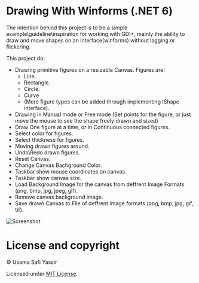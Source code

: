 # Drawing With Winforms (.NET 6)

The intention behind this project is to be a simple example\guideline\inspiration for working with GDI+,
mainly the ability to draw and move shapes on an interface(winforms) without lagging or flickering.

This project do:
- Drawing primitive figures on a resizable Canvas.
  Figures are:
  - Line.
  - Rectangle.
  - Circle.
  - Curve
  - (More figure types can be added through implementing IShape interface).  
- Drawing in Manual mode or Free mode (Set points for the figure, or just move the mouse to see the shape freely drawn and sized)
- Draw One figure at a time, or in Continuous connected figures.
- Select color for figures.
- Select thickness for figures.
- Moving drawn figures around.
- Undo\Redo drawn figures.
- Reset Canvas.
- Change Canvas Bachground Color.
- Taskbar show mouse coordinates on canvas.
- Taskbar show canvas size.
- Load Background Image for the canvas from deffrent Image Formats (png, bmp, jpg, jpeg, gif).
- Remove canvas background image.
- Save drawn Canvas to File of deffrent Image formats (png, bmp, jpg, gif, tif).

![Screenshot](https://user-images.githubusercontent.com/43465134/174632386-48945e39-f9fe-4566-86b4-95db49a3509b.png)

# License and copyright
© Usama Safi Yassir

Licensed under [MIT License](https://github.com/uSafi/Drawing-With-Winforms-.NET-6/blob/master/LICENSE).
